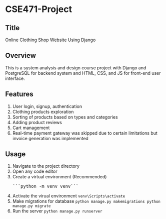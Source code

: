 # CSE471-Project

## Title
Online Clothing Shop Website Using Django

## Overview
This is a system analysis and design course project with Django and PostgreSQL for backend system and HTML, CSS, and JS for front-end user interface.

## Features
1. User login, signup, authentication
2. Clothing products exploration
3. Sorting of products based on types and categories
4. Adding product reviews
5. Cart management
6. Real-time payment gateway was skipped due to certain limitations but invoice generation was implemented

## Usage
1. Navigate to the project directory
2. Open any code editor
3. Create a virtual environment (Recommended)
   <pre>```python -m venv venv```</pre>
4. Activate the virual environment
   `venv\Scripts\activate`
5. Make migrations for database
   `python manage.py makemigrations
   python manage.py migrate`
6. Run the server
   `python manage.py runserver`
